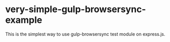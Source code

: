 # very-simple-gulp-browsersync-example
This is the simplest way to use gulp-browsersync test module on express.js.
